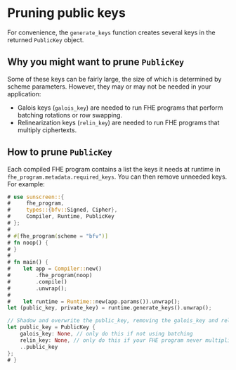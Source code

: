 # Pruning public keys
For convenience, the `generate_keys` function creates several keys in the returned `PublicKey` object. 

## Why you might want to prune `PublicKey`
Some of these keys can be fairly large, the size of which is determined by scheme parameters. However, they may or may not be needed in your application:

* Galois keys (`galois_key`) are needed to run FHE programs that perform batching rotations or row swapping.
* Relinearization keys (`relin_key`) are needed to run FHE programs that multiply ciphertexts.


## How to prune `PublicKey`

Each compiled FHE program contains a list the keys it needs at runtime in `fhe_program.metadata.required_keys`. You can then remove unneeded keys. For example:
```rust
# use sunscreen::{
#     fhe_program,
#     types::{bfv::Signed, Cipher},
#     Compiler, Runtime, PublicKey
# };
#
# #[fhe_program(scheme = "bfv")]
# fn noop() {
# }
#
# fn main() {
#    let app = Compiler::new()
#        .fhe_program(noop)
#        .compile()
#        .unwrap();
#
#    let runtime = Runtime::new(app.params()).unwrap();
let (public_key, private_key) = runtime.generate_keys().unwrap();

// Shadow and overwrite the public_key, removing the galois_key and relin_key
let public_key = PublicKey {
    galois_key: None, // only do this if not using batching
    relin_key: None, // only do this if your FHE program never multiplies ciphertexts
    ..public_key
};
# }
```

